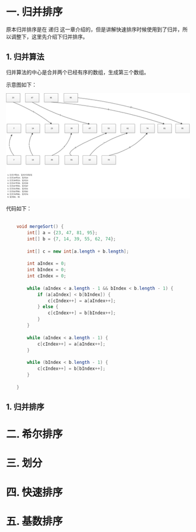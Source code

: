 # 一. 归并排序

原本归并排序是在 递归 这一章介绍的，但是讲解快速排序时候使用到了归并，所以调整下，这里先介绍下归并排序。

## 1. 归并算法
归并算法的中心是合并两个已经有序的数组，生成第三个数组。

示意图如下：

![归并算法](../../Resource/data_structures_06_1.png)

代码如下：
```java

    void mergeSort() {
        int[] a = {23, 47, 81, 95};
        int[] b = {7, 14, 39, 55, 62, 74};

        int[] c = new int[a.length + b.length];

        int aIndex = 0;
        int bIndex = 0;
        int cIndex = 0;

        while (aIndex < a.length - 1 && bIndex < b.length - 1) {
            if (a[aIndex] < b[bIndex]) {
                c[cIndex++] = a[aIndex++];
            } else {
                c[cIndex++] = b[bIndex++];
            }
        }

        while (aIndex < a.length - 1) {
            c[cIndex++] = a[aIndex++];
        }

        while (bIndex < b.length - 1) {
            c[cIndex++] = b[bIndex++];
        }

    }
```

## 1. 归并排序


# 二. 希尔排序

# 三. 划分

# 四. 快速排序

# 五. 基数排序


